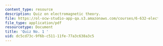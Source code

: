 ```yaml
---
content_type: resource
description: Quiz on electromagnetic theory.
file: https://ol-ocw-studio-app-qa.s3.amazonaws.com/courses/6-632-electromagnetic-wave-theory-spring-2003/dc5cd73c9f6bc51111fe77a3c638a3c5_q1.pdf
file_type: application/pdf
resourcetype: Document
title: 'Quiz No. 1 '
uid: dc5cd73c-9f6b-c511-11fe-77a3c638a3c5
---
```

